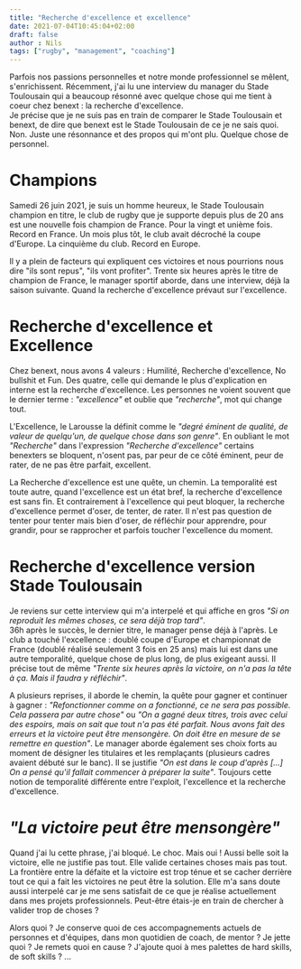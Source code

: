 ```yaml
---
title: "Recherche d'excellence et excellence"
date: 2021-07-04T10:45:04+02:00
draft: false
author : Nils
tags: ["rugby", "management", "coaching"]
---
```



Parfois nos passions personnelles et notre monde professionnel se mêlent, s'enrichissent. Récemment, j'ai lu une interview du manager du Stade Toulousain qui a beaucoup résonné avec quelque chose qui me tient à coeur chez benext : la recherche d'excellence.  
Je précise que je ne suis pas en train de comparer le Stade Toulousain et benext, de dire que benext est le Stade Toulousain de ce je ne sais quoi. Non. Juste une résonnance et des propos qui m'ont plu. Quelque chose de personnel.


# Champions 
Samedi 26 juin 2021, je suis un homme heureux, le Stade Toulousain champion en titre, le club de rugby que je supporte depuis plus de 20 ans est une nouvelle fois champion de France. Pour la vingt et unième fois. Record en France. Un mois plus tôt, le club avait décroché la coupe d'Europe. La cinquième du club. Record en Europe.

Il y a plein de facteurs qui expliquent ces victoires et nous pourrions nous dire "ils sont repus", "ils vont profiter". Trente six heures après le titre de champion de France, le manager sportif aborde, dans une interview, déjà la saison suivante. Quand la recherche d'excellence prévaut sur l'excellence.

# Recherche d'excellence et Excellence

Chez benext, nous avons 4 valeurs : Humilité, Recherche d'excellence, No bullshit et Fun. Des quatre, celle qui demande le plus d'explication en interne est la recherche d'excellence. Les personnes ne voient souvent que le dernier terme : *"excellence"* et oublie que *"recherche"*, mot qui change tout.

L'Excellence, le Larousse la définit comme le *"degré éminent de qualité, de valeur de quelqu'un, de quelque chose dans son genre"*. En oubliant le mot *"Recherche"* dans l'expression *"Recherche d'excellence"* certains benexters se bloquent, n'osent pas, par peur de ce côté éminent, peur de rater, de ne pas être parfait, excellent.

La Recherche d'excellence est une quête, un chemin. La temporalité est toute autre, quand l'excellence est un état bref, la recherche d'excellence est sans fin. Et contrairement à l'excellence qui peut bloquer, la recherche d'excellence permet d'oser, de tenter, de rater. Il n'est pas question de tenter pour tenter mais bien d'oser, de réfléchir pour apprendre, pour grandir, pour se rapprocher et parfois toucher l'excellence du moment.

# Recherche d'excellence version Stade Toulousain

Je reviens sur cette interview qui m'a interpelé et qui affiche en gros *"Si on reproduit les mêmes choses, ce sera déjà trop tard"*.  
36h après le succès, le dernier titre, le manager pense déjà à l'après. Le club a touché l'excellence : doublé coupe d'Europe et championnat de France (doublé réalisé seulement 3 fois en 25 ans) mais lui est dans une autre temporalité, quelque chose de plus long, de plus exigeant aussi. Il précise tout de même *"Trente six heures après la victoire, on n'a pas la tête à ça. Mais il faudra y réfléchir"*.

A plusieurs reprises, il aborde le chemin, la quête pour gagner et continuer à gagner : *"Refonctionner comme on a fonctionné, ce ne sera pas possible. Cela passera par autre chose"* ou *"On a gagné deux titres, trois avec celui des espoirs, mais on sait que tout n'a pas été parfait. Nous avons fait des erreurs et la victoire peut être mensongère. On doit être en mesure de se remettre en question"*.
Le manager aborde également ses choix forts au moment de désigner les titulaires et les remplaçants (plusieurs cadres avaient débuté sur le banc). Il se justifie *"On est dans le coup d'après [...] On a pensé qu'il fallait commencer à préparer la suite"*. Toujours cette notion de temporalité différente entre l'exploit, l'excellence et la recherche d'excellence.


# *"La victoire peut être mensongère"*
 
Quand j'ai lu cette phrase, j'ai bloqué. Le choc. Mais oui ! Aussi belle soit la victoire, elle ne justifie pas tout. Elle valide certaines choses mais pas tout. La frontière entre la défaite et la victoire est trop ténue et se cacher derrière tout ce qui a fait les victoires ne peut être la solution.
Elle m'a sans doute aussi interpelé car je me sens satisfait de ce que je réalise actuellement dans mes projets professionnels. Peut-être étais-je en train de chercher à valider trop de choses ?

Alors quoi ? Je conserve quoi de ces accompagnements actuels de personnes et d'équipes, dans mon quotidien de coach, de mentor ? Je jette quoi ? Je remets quoi en cause ? J'ajoute quoi à mes palettes de hard skills, de soft skills ? ...